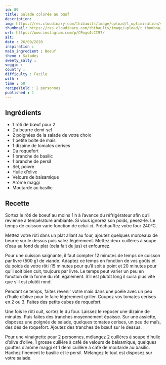```yaml
---
id: 89
title: Salade colorée au bœuf
description: 
img: https://res.cloudinary.com/thibaults/image/upload/t_optimisation/v1600524211/Recipes/20200926_salade_boeuf.jpg
thumbnail: https://res.cloudinary.com/thibaults/image/upload/t_thumbnail_josie/v1600524211/Recipes/20200926_salade_boeuf.jpg
url: https://www.instagram.com/p/CFmgs4cCI97/
alt: 
date : 26/09/2020
inspiration : 
main_ingredient : Boeuf
theme : Salades
sweety_salty : 
veggie : 
country :
difficulty : Facile
with : 
time : 50
recipeYield : 2 personnes
published : 1
---
```


## Ingrédients
 - 1 rôti de bœuf pour 2
 - Du beurre demi-sel
 - 2 poignées de la salade de votre choix
 - 1 petite boîte de maïs
 - 1 dizaine de tomates cerises
 - Du roquefort
 - 1 branche de basilic
 - 1 branche de persil
 - Sel, poivre
 - Huile d’olive
 - Velours de balsamique
 - Arôme maggi
 - Moutarde au basilic

## Recette
Sortez le rôti de boeuf au moins 1 h à l’avance du réfrigérateur afin qu’il revienne à température ambiante. Si vous ignorez son poids, pesez-le. Le temps de cuisson varie fonction de celui-ci. Préchauffez votre four 240°C.

Mettez votre rôti dans un plat allant au four, ajoutez quelques morceaux de beurre sur le dessus puis salez légèrement. Mettez deux cuillères à soupe d’eau au fond du plat (cela fait du jus) et enfournez.

Pour une cuisson saignante, il faut compter 12 minutes de temps de cuisson par livre (500 g) de viande. Adaptez ce temps en fonction de vos goûts et du poids de votre rôti :15 minutes pour qu’il soit à point et 20 minutes pour qu’il soit bien cuit, toujours par livre. Le temps peut varier un peu en fonction de la forme du rôti également. S’il est plutôt long il cuira plus vite que s’il est plutôt rond.

Pendant ce temps, faites revenir votre maïs dans une poêle avec un peu d’huile d’olive pour le faire légèrement griller. Coupez vos tomates cerises en 2 ou 3. Faites des petits cubes de roquefort.

Une fois le rôti cuit, sortez le du four. Laissez le reposer une dizaine de minutes. Puis faites des tranches moyennement épaisse. Sur une assiette, disposez une poignée de salade, quelques tomates cerises, un peu de maïs, des dés de roquefort. Ajoutez des tranches de bœuf sur le dessus.

Pour une vinaigrette pour 2 personnes, mélangez 2 cuillères à soupe d’huile d’olive d’olive, 1 grosse cuillère à café de velours de balsamique, quelques gouttes d’arôme maggi et 1 demi cuillère à café de moutarde au basilic. Hachez finement le basilic et le persil. Mélangez le tout est disposez sur votre salade.